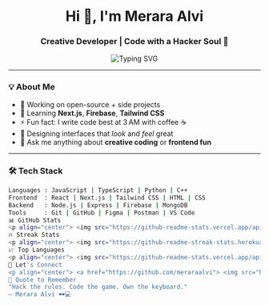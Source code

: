 <h1 align="center">Hi 👋, I'm Merara Alvi</h1>
<h3 align="center">Creative Developer | Code with a Hacker Soul 🖤</h3>

<p align="center">
  <img src="https://readme-typing-svg.herokuapp.com?font=Fira+Code&pause=1000&color=00FFFF&center=true&vCenter=true&width=435&lines=Frontend+Wizard+%F0%9F%92%AA;Lover+of+Dark+UIs+%F0%9F%8C%8D;Code+with+Attitude+%F0%9F%94%9C" alt="Typing SVG" />
</p>

---

### 💡 About Me

- 🔭 Working on open-source + side projects  
- 🌱 Learning **Next.js**, **Firebase**, **Tailwind CSS**  
- ⚡ Fun fact: I write code best at 3 AM with coffee ☕  
- 🎨 Designing interfaces that *look* and *feel* great  
- 💬 Ask me anything about **creative coding** or **frontend fun**

---

### 🛠️ Tech Stack

```bash
Languages : JavaScript | TypeScript | Python | C++
Frontend  : React | Next.js | Tailwind CSS | HTML | CSS
Backend   : Node.js | Express | Firebase | MongoDB
Tools     : Git | GitHub | Figma | Postman | VS Code
📊 GitHub Stats
<p align="center"> <img src="https://github-readme-stats.vercel.app/api?username=meraraalvi&show_icons=true&theme=radical" alt="GitHub Stats" /> </p>
🔥 Streak Stats
<p align="center"> <img src="https://github-readme-streak-stats.herokuapp.com/?user=meraraalvi&theme=radical" alt="GitHub Streak" /> </p>
📈 Top Languages
<p align="center"> <img src="https://github-readme-stats.vercel.app/api/top-langs/?username=meraraalvi&layout=compact&theme=radical" alt="Top Languages" /> </p>
🔗 Let's Connect
<p align="center"> <a href="https://github.com/meraraalvi"> <img src="https://img.shields.io/badge/GitHub-181717?style=for-the-badge&logo=github&logoColor=white" /> </a> <a href="mailto:meraraalvi@gmail.com"> <img src="https://img.shields.io/badge/Gmail-D14836?style=for-the-badge&logo=gmail&logoColor=white"/> </a> <a href="https://linkedin.com/in/meraraalvi"> <img src="https://img.shields.io/badge/LinkedIn-0077B5?style=for-the-badge&logo=linkedin&logoColor=white"/> </a> </p>
🧠 Quote to Remember
"Hack the rules. Code the game. Own the keyboard."
— Merara Alvi 🕶️💻


